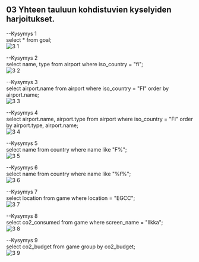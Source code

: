 ## 03 Yhteen tauluun kohdistuvien kyselyiden harjoitukset.

--Kysymys 1 </br>
select * from goal;  </br>
![3 1](https://github.com/user-attachments/assets/80cc7479-115c-4b9e-b91d-8996a7175ddd)


--Kysymys 2 </br>
select name, type 
from airport
where iso_country = "fi";  </br>
![3 2](https://github.com/user-attachments/assets/59890710-ca3b-4fa6-9d3a-04e087c58b3e)

--Kysymys 3 </br>
select airport.name
from airport
where iso_country = "FI"
order by airport.name;  </br>
![3 3](https://github.com/user-attachments/assets/63325352-0e42-47f1-9970-8e1d64c5e5dc)

--Kysymys 4 </br>
select airport.name, airport.type
from airport
where iso_country = "FI"
order by airport.type, airport.name;  </br>
![3 4](https://github.com/user-attachments/assets/a5bab3ad-785c-49a2-9ca4-2a47847aa2ba)

--Kysymys 5 </br>
select name
from country
where name like "F%";  </br>
![3 5](https://github.com/user-attachments/assets/07671f24-7806-44a9-ae42-cf66c8d29c05)


--Kysymys 6 </br>
select name
from country
where name like "%f%";  </br>
![3 6](https://github.com/user-attachments/assets/0d04b728-9dea-43a8-b014-377a5b65e4bc)


--Kysymys 7 </br>
select location
from game
where location = "EGCC";  </br>
![3 7](https://github.com/user-attachments/assets/695519fc-c576-4c9f-9918-ec3d4138c568)


--Kysymys 8 </br>
select co2_consumed
from game
where screen_name = "Ilkka";  </br>
![3 8](https://github.com/user-attachments/assets/79cbc65d-ed4f-4ab2-b941-f0b828b08a1a)


--Kysymys 9 </br>
select co2_budget
from game
group by co2_budget; </br>
![3 9](https://github.com/user-attachments/assets/5a153427-7037-44b7-a006-aa049e7008b2)  






















